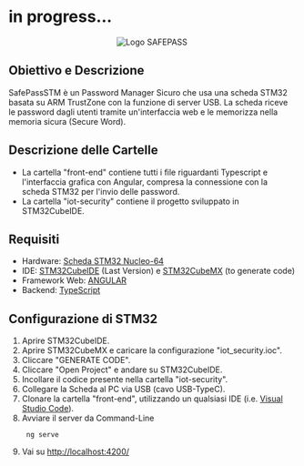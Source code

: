 # in progress...
<p align="center">
  <img src="https://github.com/user-attachments/assets/e25d99f7-0aa1-4ead-89ae-97906e69d43e" alt="Logo SAFEPASS">
</p>

## Obiettivo e Descrizione
SafePassSTM è un Password Manager Sicuro che usa una scheda STM32 basata su ARM TrustZone con la funzione di server USB. La scheda riceve le password dagli utenti tramite un'interfaccia web e le memorizza nella memoria sicura (Secure Word).

## Descrizione delle Cartelle
- La cartella "front-end" contiene tutti i file riguardanti Typescript e l'interfaccia grafica con Angular, compresa la connessione con la scheda STM32 per l'invio delle password.
- La cartella "iot-security" contiene il progetto sviluppato in STM32CubeIDE. 

## Requisiti
- Hardware: [Scheda STM32 Nucleo-64](https://www.st.com/en/evaluation-tools/NUCLEO-WBA55CG.html)
- IDE: [STM32CubeIDE](https://www.st.com/en/development-tools/stm32cubeide.html) (Last Version) e [STM32CubeMX](https://www.st.com/en/development-tools/stm32cubemx.html) (to generate code) 
- Framework Web: [ANGULAR](https://angular.dev/installation)
- Backend: [TypeScript](https://www.npmjs.com/package/typescript)

## Configurazione di STM32
1. Aprire STM32CubeIDE.
2. Aprire STM32CubeMX e caricare la configurazione "iot_security.ioc".
3. Cliccare "GENERATE CODE".
4. Cliccare "Open Project" e andare su STM32CubeIDE.
5. Incollare il codice presente nella cartella "iot-security".
6. Collegare la Scheda al PC via USB (cavo USB-TypeC).
7. Clonare la cartella "front-end", utilizzando un qualsiasi IDE (i.e. [Visual Studio Code](https://code.visualstudio.com/download)).
8. Avviare il server da Command-Line
   ```
    ng serve
    ```
9. Vai su [http://localhost:4200/](http://localhost:4200/)
